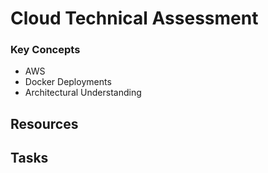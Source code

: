 # Cloud Technical Assessment

### Key Concepts

- AWS
- Docker Deployments
- Architectural Understanding

## Resources

## Tasks
